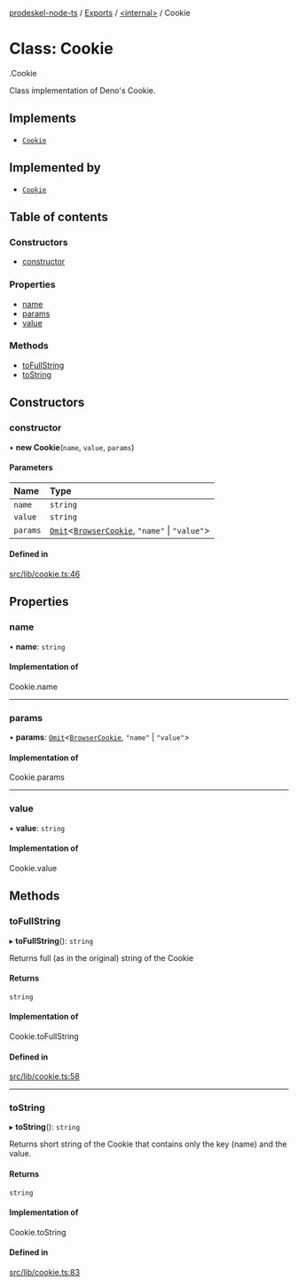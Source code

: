 [prodeskel-node-ts](../README.md) / [Exports](../modules.md) / [<internal\>](../modules/internal_.md) / Cookie

# Class: Cookie

[<internal>](../modules/internal_.md).Cookie

Class implementation of Deno's Cookie.

## Implements

- [`Cookie`](internal_.Cookie.md)

## Implemented by

- [`Cookie`](internal_.Cookie.md)

## Table of contents

### Constructors

- [constructor](internal_.Cookie.md#constructor)

### Properties

- [name](internal_.Cookie.md#name)
- [params](internal_.Cookie.md#params)
- [value](internal_.Cookie.md#value)

### Methods

- [toFullString](internal_.Cookie.md#tofullstring)
- [toString](internal_.Cookie.md#tostring)

## Constructors

### constructor

• **new Cookie**(`name`, `value`, `params`)

#### Parameters

| Name | Type |
| :------ | :------ |
| `name` | `string` |
| `value` | `string` |
| `params` | [`Omit`](../modules/internal_.md#omit)<[`BrowserCookie`](../interfaces/internal_.BrowserCookie.md), ``"name"`` \| ``"value"``\> |

#### Defined in

[src/lib/cookie.ts:46](https://github.com/inf-initely/prodeskel-driver-node/blob/ff2bdc9/src/lib/cookie.ts#L46)

## Properties

### name

• **name**: `string`

#### Implementation of

Cookie.name

___

### params

• **params**: [`Omit`](../modules/internal_.md#omit)<[`BrowserCookie`](../interfaces/internal_.BrowserCookie.md), ``"name"`` \| ``"value"``\>

#### Implementation of

Cookie.params

___

### value

• **value**: `string`

#### Implementation of

Cookie.value

## Methods

### toFullString

▸ **toFullString**(): `string`

Returns full (as in the original) string of the Cookie

#### Returns

`string`

#### Implementation of

Cookie.toFullString

#### Defined in

[src/lib/cookie.ts:58](https://github.com/inf-initely/prodeskel-driver-node/blob/ff2bdc9/src/lib/cookie.ts#L58)

___

### toString

▸ **toString**(): `string`

Returns short string of the Cookie that contains
only the key (name) and the value.

#### Returns

`string`

#### Implementation of

Cookie.toString

#### Defined in

[src/lib/cookie.ts:83](https://github.com/inf-initely/prodeskel-driver-node/blob/ff2bdc9/src/lib/cookie.ts#L83)
